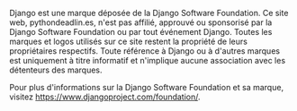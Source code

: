<p>Django est une marque déposée de la Django Software Foundation. Ce site web, pythondeadlin.es, n'est pas affilié, approuvé ou sponsorisé par la Django Software Foundation ou par tout événement Django. Toutes les marques et logos utilisés sur ce site restent la propriété de leurs propriétaires respectifs. Toute référence à Django ou à d'autres marques est uniquement à titre informatif et n'implique aucune association avec les détenteurs des marques.</p>
<p>Pour plus d'informations sur la Django Software Foundation et sa marque, visitez <a href="https://www.djangoproject.com/foundation/">https://www.djangoproject.com/foundation/</a>.</p>
